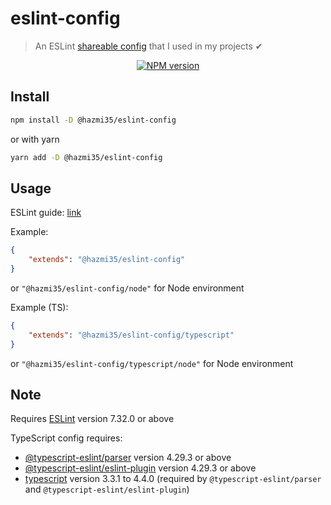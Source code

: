 # eslint-config
> An ESLint [shareable config](http://eslint.org/docs/developer-guide/shareable-configs.html) that I used in my projects ✔

<div align="center">
<a href="https://www.npmjs.com/package/@hazmi35/eslint-config"><img src="https://img.shields.io/npm/v/@hazmi35/eslint-config?maxAge=3600" alt="NPM version" ><a/>
</div>

## Install

```bash
npm install -D @hazmi35/eslint-config
```
or with yarn
```bash
yarn add -D @hazmi35/eslint-config
```

## Usage

ESLint guide: [link](https://eslint.org/docs/user-guide/configuring#using-a-shareable-configuration-package)

Example:
```json
{
	"extends": "@hazmi35/eslint-config"
}
```
or `"@hazmi35/eslint-config/node"` for Node environment


Example (TS):
```json
{
    "extends": "@hazmi35/eslint-config/typescript"
}
```
or `"@hazmi35/eslint-config/typescript/node"` for Node environment

## Note

Requires [ESLint](https://npmjs.com/package/eslint) version 7.32.0 or above

TypeScript config requires:
 * [@typescript-eslint/parser](https://npmjs.com/package/@typescript-eslint/parser) version 4.29.3 or above
 * [@typescript-eslint/eslint-plugin](https://npmjs.com/package/@typescript-eslint/eslint-plugin) version 4.29.3 or above
 * [typescript](https://npmjs.com/package/typescript) version 3.3.1 to 4.4.0 (required by `@typescript-eslint/parser` and `@typescript-eslint/eslint-plugin`)
